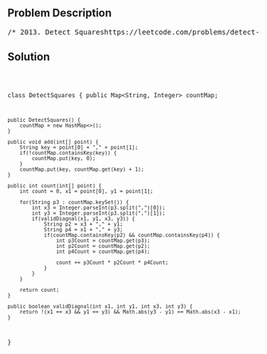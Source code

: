 <!--
<style>
  body { font-family: Arial, sans-serif; }
  .container { max-width: 700px; margin: 0 auto; padding: 10px; }
  .comment-block { background-color: #f9f9f9; padding: 10px; border-left: 5px solid #ccc; overflow-wrap: break-word; white-space: pre-wrap; }
  .code-block { background-color: #f4f4f4; padding: 10px; border: 1px solid #ddd; overflow-wrap: break-word; white-space: pre-wrap; }
</style>
-->

<div class='container'>
<h2>Problem Description</h2>
<div class='comment-block'>
<pre>
/* 2013. Detect Squareshttps://leetcode.com/problems/detect-squares/You are given a stream of points on the X-Y plane. Design an algorithm that:Adds new points from the stream into a data structure.Duplicate points are allowed and should be treated as different points.Given a query point, counts the number of ways to choose three points fromthe data structure such that the three points and the query point form an axis-alignedsquare with positive area.An axis-aligned square is a square whose edges are all the same length and areeither parallel or perpendicular to the x-axis and y-axis.Implement the DetectSquares class:DetectSquares() Initializes the object with an empty data structure.void add(int[] point) Adds a new point point = [x, y] to the data structure.int count(int[] point) Counts the number of ways to form axis-aligned squareswith point point = [x, y] as described above.Example 1:Input["DetectSquares", "add", "add", "add", "count", "count", "add", "count"][[], [[3, 10]], [[11, 2]], [[3, 2]], [[11, 10]], [[14, 8]], [[11, 2]], [[11, 10]]]Output[null, null, null, null, 1, 0, null, 2]ExplanationDetectSquares detectSquares = new DetectSquares();detectSquares.add([3, 10]);detectSquares.add([11, 2]);detectSquares.add([3, 2]);detectSquares.count([11, 10]); // return 1. You can choose:                               //   - The first, second, and third pointsdetectSquares.count([14, 8]);  // return 0. The query point cannot form a square with any pointsin the data structure.detectSquares.add([11, 2]);    // Adding duplicate points is allowed.detectSquares.count([11, 10]); // return 2. You can choose:                               //   - The first, second, and third points                               //   - The first, third, and fourth pointsConstraints:point.length == 20 <= x, y <= 1000At most 3000 calls in total will be made to add and count.*//** * Your DetectSquares object will be instantiated and called as such: * DetectSquares obj = new DetectSquares(); * obj.add(point); * int param_2 = obj.count(point); */</pre>
</div>

<h2>Solution</h2>
<div class='code-block'>
<pre><code class='language-java'>

class DetectSquares {
    public Map<String, Integer> countMap;

    public DetectSquares() {
        countMap = new HashMap<>();
    }
    
    public void add(int[] point) {
        String key = point[0] + "," + point[1];
        if(!countMap.containsKey(key)) {
            countMap.put(key, 0);
        }
        countMap.put(key, countMap.get(key) + 1);
    }
    
    public int count(int[] point) {
        int count = 0, x1 = point[0], y1 = point[1];

        for(String p3 : countMap.keySet()) {
            int x3 = Integer.parseInt(p3.split(",")[0]);
            int y3 = Integer.parseInt(p3.split(",")[1]);
            if(validDiagnal(x1, y1, x3, y3)) {
                String p2 = x3 + "," + y1;
                String p4 = x1 + "," + y3;
                if(countMap.containsKey(p2) && countMap.containsKey(p4)) {
                    int p3Count = countMap.get(p3);
                    int p2Count = countMap.get(p2);
                    int p4Count = countMap.get(p4);

                    count += p3Count * p2Count * p4Count;
                }
            }
        }

        return count;     
    }

    public boolean validDiagnal(int x1, int y1, int x3, int y3) {
        return !(x1 == x3 && y1 == y3) && Math.abs(y3 - y1) == Math.abs(x3 - x1);
    }
}

</code></pre>
</div>
</div>

